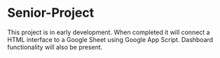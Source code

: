 # Senior-Project
This project is in early development. When completed it will connect a HTML interface to a Google Sheet using Google App Script. Dashboard functionality will also be present.
